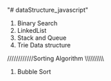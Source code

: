 "# dataStructure_javascript" 
1. Binary Search
2. LinkedList
3. Stack and Queue
4. Trie Data structure

////////////Sorting Algorithm \\\\\\\\\\\\\\\\\\\

1. Bubble Sort